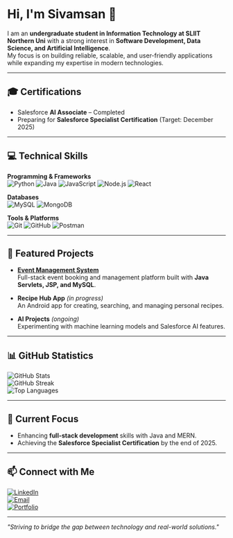 # Hi, I'm Sivamsan 👋

I am an **undergraduate student in Information Technology at SLIIT Northern Uni** with a strong interest in **Software Development, Data Science, and Artificial Intelligence**.  
My focus is on building reliable, scalable, and user-friendly applications while expanding my expertise in modern technologies.  

---

## 🎓 Certifications
- Salesforce **AI Associate** – Completed  
- Preparing for **Salesforce Specialist Certification** (Target: December 2025)  

---

## 💻 Technical Skills

**Programming & Frameworks**  
![Python](https://img.shields.io/badge/Python-3776AB?style=flat-square&logo=python&logoColor=white)
![Java](https://img.shields.io/badge/Java-ED8B00?style=flat-square&logo=openjdk&logoColor=white)
![JavaScript](https://img.shields.io/badge/JavaScript-F7DF1E?style=flat-square&logo=javascript&logoColor=black)
![Node.js](https://img.shields.io/badge/Node.js-339933?style=flat-square&logo=node.js&logoColor=white)
![React](https://img.shields.io/badge/React-20232A?style=flat-square&logo=react&logoColor=61DAFB)

**Databases**  
![MySQL](https://img.shields.io/badge/MySQL-005C84?style=flat-square&logo=mysql&logoColor=white)
![MongoDB](https://img.shields.io/badge/MongoDB-4EA94B?style=flat-square&logo=mongodb&logoColor=white)

**Tools & Platforms**  
![Git](https://img.shields.io/badge/Git-F05032?style=flat-square&logo=git&logoColor=white)
![GitHub](https://img.shields.io/badge/GitHub-181717?style=flat-square&logo=github&logoColor=white)
![Postman](https://img.shields.io/badge/Postman-FF6C37?style=flat-square&logo=postman&logoColor=white)

---

## 📌 Featured Projects
- [**Event Management System**](https://github.com/sivamsansiva/Event-pro)  
  Full-stack event booking and management platform built with **Java Servlets, JSP, and MySQL**.  

- **Recipe Hub App** *(in progress)*  
  An Android app for creating, searching, and managing personal recipes.  

- **AI Projects** *(ongoing)*  
  Experimenting with machine learning models and Salesforce AI features.  

---

## 📊 GitHub Statistics  

![GitHub Stats](https://github-readme-stats.vercel.app/api?username=sivamsansiva&show_icons=true&theme=tokyonight)  
![GitHub Streak](https://github-readme-streak-stats.herokuapp.com/?user=sivamsansiva&theme=tokyonight)  
![Top Languages](https://github-readme-stats.vercel.app/api/top-langs/?username=sivamsansiva&layout=compact&theme=tokyonight)  

---

## 🌱 Current Focus
- Enhancing **full-stack development** skills with Java and MERN.  
- Achieving the **Salesforce Specialist Certification** by the end of 2025.  

---

## 📫 Connect with Me
[![LinkedIn](https://img.shields.io/badge/LinkedIn-blue?style=flat-square&logo=linkedin)](https://www.linkedin.com/in/sivasubramaniam-sivamsan-3b5315261/overlay/about-this-profile/?lipi=urn%3Ali%3Apage%3Ad_flagship3_profile_view_base%3BqwAnQTC3RU6%2FzmoH6CyPpA%3D%3D)   
[![Email](https://img.shields.io/badge/Email-D14836?style=flat-square&logo=gmail&logoColor=white)](mailto:sivamsansiva@gmail.com)  
[![Portfolio](https://img.shields.io/badge/Portfolio-000000?style=flat-square&logo=vercel&logoColor=white)](#)  

---

*"Striving to bridge the gap between technology and real-world solutions."*
